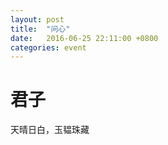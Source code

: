```yaml
---
layout: post
title:  "问心"
date:   2016-06-25 22:11:00 +0800
categories: event
---
```


# 君子

天晴日白，玉韫珠藏
